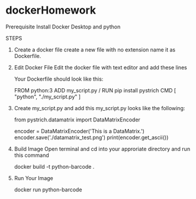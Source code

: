 # dockerHomework

Prerequisite
Install Docker Desktop and python

STEPS

1. Create a docker file
   create a new file with no extension name it as Dockerfile.
2. Edit Docker File
   Edit the docker file with text editor and add these lines

   Your Dockerfile should look like this:

   FROM python:3
   ADD my_script.py /
   RUN pip install pystrich
   CMD [ "python", "./my_script.py" ]

3. Create my_script.py and add this
   my_script.py looks like the following:

   from pystrich.datamatrix import DataMatrixEncoder

   encoder = DataMatrixEncoder('This is a DataMatrix.')
   encoder.save('./datamatrix_test.png')
   print(encoder.get_ascii())

4. Build Image
   Open terminal and cd into your approriate directory and run this command

   docker build -t python-barcode .

5. Run Your Image

   docker run python-barcode
